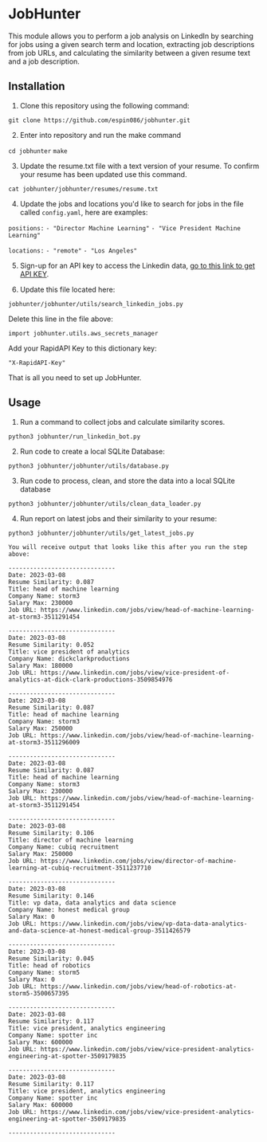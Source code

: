 # JobHunter

This module allows you to perform a job analysis on LinkedIn by searching for jobs using a given search term and location, extracting job descriptions from job URLs, and calculating the similarity between a given resume text and a job description.

## Installation

1. Clone this repository using the following command: 

`git clone https://github.com/espin086/jobhunter.git`

2. Enter into repository and run the make command

`cd jobhunter`
`make`

3. Update the resume.txt file with a text version of your resume. To confirm
your resume has been updated use this command.

`cat jobhunter/jobhunter/resumes/resume.txt`

4. Update the jobs and locations you'd like to search for jobs in the file called `config.yaml`, here are examples:

`positions:`
  `- "Director Machine Learning"`
  `- "Vice President Machine Learning"`
  
`locations:`
  `- "remote"`
  `- "Los Angeles"`

5. Sign-up for an API key to access the Linkedin data, [go to this link to get API KEY](https://rapidapi.com/jaypat87/api/linkedin-jobs-search).

6. Update this file located here:

`jobhunter/jobhunter/utils/search_linkedin_jobs.py`

Delete this line in the file above:

`import jobhunter.utils.aws_secrets_manager`

Add your RapidAPI Key to this dictionary key:

`"X-RapidAPI-Key"`

That is all you need to set up JobHunter.

## Usage

1. Run a command to collect jobs and calculate similarity scores.

`python3 jobhunter/run_linkedin_bot.py`

2. Run code to create a local SQLite Database:

`python3 jobhunter/jobhunter/utils/database.py`

3. Run code to process, clean, and store the data into a local SQLite database

`python3 jobhunter/jobhunter/utils/clean_data_loader.py`

4. Run report on latest jobs and their similarity to your resume:

`python3 jobhunter/jobhunter/utils/get_latest_jobs.py`

    You will receive output that looks like this after you run the step above:

    ------------------------------
    Date: 2023-03-08
    Resume Similarity: 0.087
    Title: head of machine learning
    Company Name: storm3
    Salary Max: 230000
    Job URL: https://www.linkedin.com/jobs/view/head-of-machine-learning-at-storm3-3511291454

    ------------------------------
    Date: 2023-03-08
    Resume Similarity: 0.052
    Title: vice president of analytics
    Company Name: dickclarkproductions
    Salary Max: 180000
    Job URL: https://www.linkedin.com/jobs/view/vice-president-of-analytics-at-dick-clark-productions-3509854976

    ------------------------------
    Date: 2023-03-08
    Resume Similarity: 0.087
    Title: head of machine learning
    Company Name: storm3
    Salary Max: 250000
    Job URL: https://www.linkedin.com/jobs/view/head-of-machine-learning-at-storm3-3511296009

    ------------------------------
    Date: 2023-03-08
    Resume Similarity: 0.087
    Title: head of machine learning
    Company Name: storm3
    Salary Max: 230000
    Job URL: https://www.linkedin.com/jobs/view/head-of-machine-learning-at-storm3-3511291454

    ------------------------------
    Date: 2023-03-08
    Resume Similarity: 0.106
    Title: director of machine learning
    Company Name: cubiq recruitment
    Salary Max: 250000
    Job URL: https://www.linkedin.com/jobs/view/director-of-machine-learning-at-cubiq-recruitment-3511237710

    ------------------------------
    Date: 2023-03-08
    Resume Similarity: 0.146
    Title: vp data, data analytics and data science
    Company Name: honest medical group
    Salary Max: 0
    Job URL: https://www.linkedin.com/jobs/view/vp-data-data-analytics-and-data-science-at-honest-medical-group-3511426579

    ------------------------------
    Date: 2023-03-08
    Resume Similarity: 0.045
    Title: head of robotics
    Company Name: storm5
    Salary Max: 0
    Job URL: https://www.linkedin.com/jobs/view/head-of-robotics-at-storm5-3500657395

    ------------------------------
    Date: 2023-03-08
    Resume Similarity: 0.117
    Title: vice president, analytics engineering
    Company Name: spotter inc
    Salary Max: 600000
    Job URL: https://www.linkedin.com/jobs/view/vice-president-analytics-engineering-at-spotter-3509179835

    ------------------------------
    Date: 2023-03-08
    Resume Similarity: 0.117
    Title: vice president, analytics engineering
    Company Name: spotter inc
    Salary Max: 600000
    Job URL: https://www.linkedin.com/jobs/view/vice-president-analytics-engineering-at-spotter-3509179835

    ------------------------------
